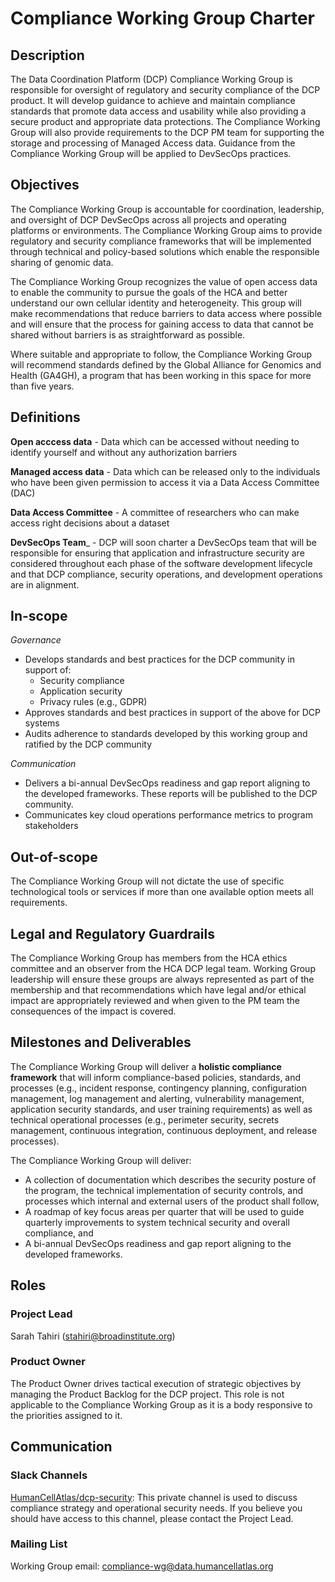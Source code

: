 
# Compliance Working Group Charter


## Description

The Data Coordination Platform (DCP) Compliance Working Group is responsible for oversight of regulatory and security compliance of the DCP product. It will develop guidance to achieve and maintain compliance standards that promote data access and usability while also providing a secure product and appropriate data protections. The Compliance Working Group will also provide requirements to the DCP PM team for supporting the storage and processing of Managed Access data. Guidance from the Compliance Working Group will be applied to DevSecOps practices.


## Objectives

The Compliance Working Group is accountable for coordination, leadership, and oversight of DCP DevSecOps across all projects and operating platforms or environments. The Compliance Working Group aims to provide regulatory and security compliance frameworks that will be implemented through technical and policy-based solutions which enable the responsible sharing of genomic data. 

The Compliance Working Group recognizes the value of open access data to enable the community to pursue the goals of the HCA and better understand our own cellular identity and heterogeneity. This group will make recommendations that reduce barriers to data access where possible and will ensure that the process for gaining access to data that cannot be shared without barriers is as straightforward as possible. 

Where suitable and appropriate to follow, the Compliance Working Group will recommend standards defined by the Global Alliance for Genomics and Health (GA4GH), a program that has been working in this space for more than five years. 


## Definitions

__Open acccess data__ - Data which can be accessed without needing to identify yourself and without any authorization barriers

__Managed access data__ - Data which can be released only to the individuals who have been given permission to access it via a Data Access Committee (DAC)

__Data Access Committee__ - A committee of researchers who can make access right decisions about a dataset

__DevSecOps Team___ - DCP will soon charter a DevSecOps team that will be responsible for ensuring that application and infrastructure security are considered throughout each phase of the software development lifecycle and that DCP compliance, security operations, and development operations are in alignment.

## In-scope

_Governance_

* Develops standards and best practices for the DCP community in support of:
  * Security compliance
  * Application security
  * Privacy rules (e.g., GDPR)
* Approves standards and best practices in support of the above for DCP systems
* Audits adherence to standards developed by this working group and ratified by the DCP community

_Communication_
* Delivers a bi-annual DevSecOps readiness and gap report aligning to the developed frameworks. These reports will be published to the DCP community.
* Communicates key cloud operations performance metrics to program stakeholders

## Out-of-scope

The Compliance Working Group will not dictate the use of specific technological tools or services if more than one available option meets all requirements.

## Legal and Regulatory Guardrails

The Compliance Working Group has members from the HCA ethics committee and an observer from the HCA DCP legal team. Working Group leadership will ensure these groups are always represented as part of the membership and that recommendations which have legal and/or ethical impact are appropriately reviewed and when given to the PM team the consequences of the impact is covered.

## Milestones and Deliverables

The Compliance Working Group will deliver a __holistic compliance framework__ that will inform compliance-based policies, standards, and processes (e.g., incident response, contingency planning, configuration management, log management and alerting, vulnerability management, application security standards, and user training requirements) as well as technical operational processes (e.g., perimeter security, secrets management, continuous integration, continuous deployment, and release processes).

The Compliance Working Group will deliver:
* A collection of documentation which describes the security posture of the program, the technical implementation of security controls, and processes which internal and external users of the product shall follow,
* A roadmap of key focus areas per quarter that will be used to guide quarterly improvements to system technical security and overall compliance, and
* A bi-annual DevSecOps readiness and gap report aligning to the developed frameworks.

## Roles

### Project Lead
Sarah Tahiri (stahiri@broadinstitute.org)

### Product Owner
The Product Owner drives tactical execution of strategic objectives by managing the Product Backlog for the DCP project. This role is not applicable to the Compliance Working Group as it is a body responsive to the priorities assigned to it.

## Communication

### Slack Channels
[HumanCellAtlas/dcp-security](https://humancellatlas.slack.com/messages/dcp-security): This private channel is used to discuss compliance strategy and operational security needs. If you believe you should have access to this channel, please contact the Project Lead.

### Mailing List
Working Group email: compliance-wg@data.humancellatlas.org
